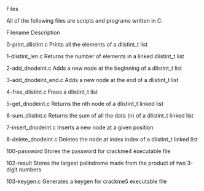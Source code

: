 Files

All of the following files are scripts and programs written in C:

Filename	Description

0-print_dlistint.c	Prints all the elements of a dlistint_t list

1-dlistint_len.c	Returns the number of elements in a linked dlistint_t list

2-add_dnodeint.c	Adds a new node at the beginning of a dlistint_t list

3-add_dnodeint_end.c	Adds a new node at the end of a dlistint_t list

4-free_dlistint.c	Frees a dlistint_t list

5-get_dnodeint.c	Returns the nth node of a dlistint_t linked list

6-sum_dlistint.c	Returns the sum of all the data (n) of a dlistint_t linked list

7-insert_dnodeint.c	Inserts a new node at a given position

8-delete_dnodeint.c	Deletes the node at index index of a dlistint_t linked list

100-password	Stores the password for crackme4 executable file

102-result	Stores the largest palindrome made from the product of two 3-digit numbers

103-keygen.c	Generates a keygen for crackme5 executable file
